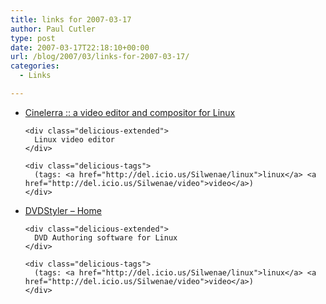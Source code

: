 ```yaml
---
title: links for 2007-03-17
author: Paul Cutler
type: post
date: 2007-03-17T22:18:10+00:00
url: /blog/2007/03/links-for-2007-03-17/
categories:
  - Links

---
```

<ul class="delicious">
  <li>
    <div class="delicious-link">
      <a href="http://cvs.cinelerra.org/index.php">Cinelerra :: a video editor and compositor for Linux</a>
    </div>
    
    <div class="delicious-extended">
      Linux video editor
    </div>
    
    <div class="delicious-tags">
      (tags: <a href="http://del.icio.us/Silwenae/linux">linux</a> <a href="http://del.icio.us/Silwenae/video">video</a>)
    </div>
  </li>
  
  <li>
    <div class="delicious-link">
      <a href="http://www.dvdstyler.de/">DVDStyler &#8211; Home</a>
    </div>
    
    <div class="delicious-extended">
      DVD Authoring software for Linux
    </div>
    
    <div class="delicious-tags">
      (tags: <a href="http://del.icio.us/Silwenae/linux">linux</a> <a href="http://del.icio.us/Silwenae/video">video</a>)
    </div>
  </li>
</ul>